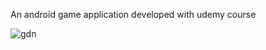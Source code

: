 An android game application developed with udemy course

![gdn](https://github.com/seymasingin/GuessTheNumber/assets/113527683/c4756ea5-eebd-4ce6-840f-80afa7826cb2)


